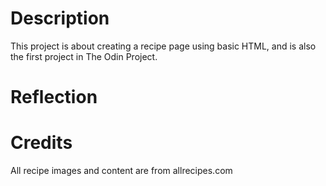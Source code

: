# Description
This project is about creating a recipe page using basic HTML, and is also the first project in The Odin Project.

# Reflection

# Credits
All recipe images and content are from allrecipes.com